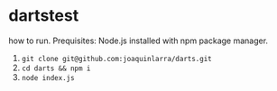 # dartstest

how to run.
Prequisites: Node.js installed with npm package manager.

1) `git clone git@github.com:joaquinlarra/darts.git`
2) `cd darts && npm i`
3) `node index.js`
